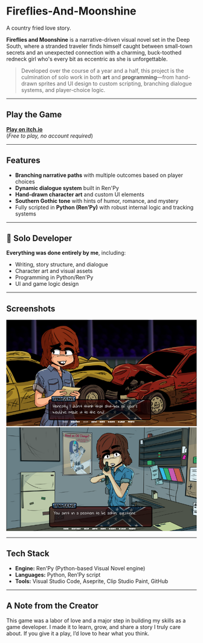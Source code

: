 # Fireflies-And-Moonshine
A country fried love story.

**Fireflies and Moonshine** is a narrative-driven visual novel set in the Deep South, where a stranded traveler finds himself caught between small-town secrets and an unexpected connection with a charming, buck-toothed redneck girl who's every bit as eccentric as she is unforgettable.

> Developed over the course of a year and a half, this project is the culmination of solo work in both **art** and **programming**—from hand-drawn sprites and UI design to custom scripting, branching dialogue systems, and player-choice logic.

---

##  Play the Game

[**Play on itch.io**](https://quinnzilla-xd.itch.io/fireflies-and-moonshine)  
(*Free to play, no account required*)

---

##  Features

-  **Branching narrative paths** with multiple outcomes based on player choices  
-  **Dynamic dialogue system** built in Ren'Py  
-  **Hand-drawn character art** and custom UI elements  
-  **Southern Gothic tone** with hints of humor, romance, and mystery  
-  Fully scripted in **Python (Ren’Py)** with robust internal logic and tracking systems

---

## 👤 Solo Developer

**Everything was done entirely by me**, including:
- Writing, story structure, and dialogue
- Character art and visual assets
- Programming in Python/Ren'Py
- UI and game logic design

---

##  Screenshots

![Screenshot 1](screenshots/screenshot1.png)
![Screenshot 2](screenshots/screenshot2.png)

---

##  Tech Stack

- **Engine:** Ren'Py (Python-based Visual Novel engine)  
- **Languages:** Python, Ren’Py script  
- **Tools:** Visual Studio Code, Aseprite, Clip Studio Paint, GitHub

---

##  A Note from the Creator

This game was a labor of love and a major step in building my skills as a game developer. I made it to learn, grow, and share a story I truly care about. If you give it a play, I’d love to hear what you think.
